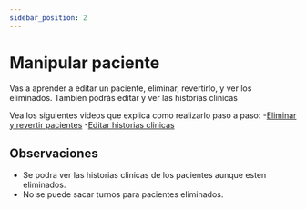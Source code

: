 ```yaml
---
sidebar_position: 2
---
```


# Manipular paciente

Vas a aprender a editar un paciente, eliminar, revertirlo, y ver los eliminados. Tambien podrás editar y ver las historias clinicas

Vea los siguientes videos que explica como realizarlo paso a paso: 
-[Eliminar y revertir pacientes](https://drive.google.com/file/d/1CwCHiIPFMd-OGdLubRMUm9KBWDW4VApE/view)
-[Editar historias clinicas](https://drive.google.com/file/d/15gETP7KuAgNeGf9F-xPzjndxzMXUh-58/view)

## Observaciones

- Se podra ver las historias clinicas de los pacientes aunque esten eliminados.
- No se puede sacar turnos para pacientes eliminados.